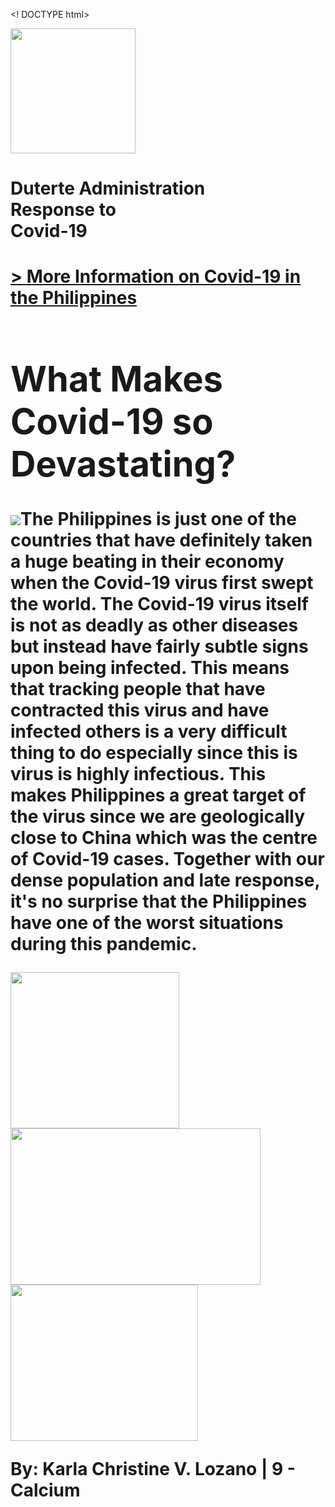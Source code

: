<! DOCTYPE html>
<html>
  <head>
    <meta charset="utf-8">
	  <title>Covid-19 in the Philippines</title>
  </head>
  <body>
    <img id="Logo" src="../Images/K.png" width="200" height="200">
	  <h1 id="HomePageTitle">Duterte Administration<br>Response to<br>Covid-19<h1>
	  <a id="Link1" href="file:///C:/Users/Lenovo/Documents/(A_Kcccccc)/ComSci%20Z-PROJECT/Calcium_Lozano_1qproj_v1Final/htdocs/Content%20Page.html"> > More Information on Covid-19 in the Philippines</a>
	  <div id="intro">
		  <h1 id="title">What Makes Covid-19 so Devastating?</h1>
		  <p id="Parag"><img id="Img1"src="../Images/Home Page_First Image.jpg">The Philippines is just one of the countries that have definitely taken a huge beating in their economy 
		  when the Covid-19 virus first swept the world. The Covid-19 virus itself is not as deadly as other diseases but instead have fairly subtle signs upon being infected. This    means that tracking people that have contracted this virus and have infected others is a very difficult thing to do especially since this is virus is highly infectious. This makes Philippines a great target of the virus since we are geologically close to China which was the centre of Covid-19 cases. Together with our dense population and late response, it's no surprise that the Philippines have one of the worst situations during this pandemic.</p>
	  </div>
	<div id="images">
	  <img src="../Images/President.jpg" height="250" width="270">
	<img src="../Images/Response.jpg" height="250" width="400">
	<img src="../Images/Protest.jpg" height="250" width="300">
	</div>
	<p id= "end">By: Karla Christine V. Lozano    |    9 - Calcium</p>
  </body>
</html>
